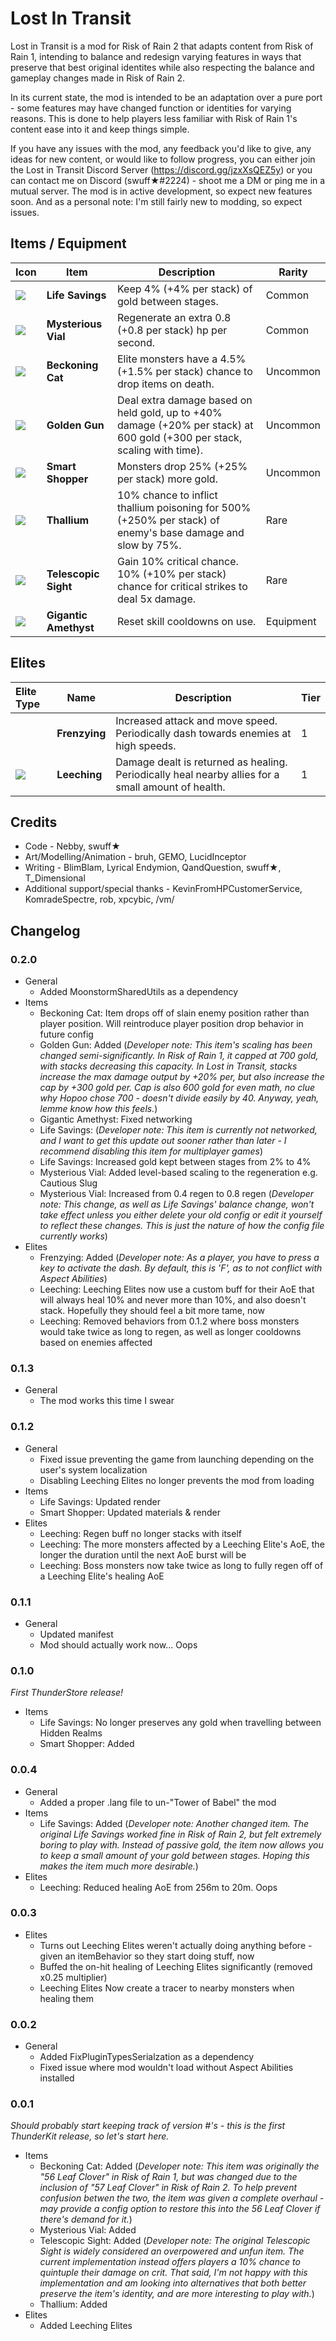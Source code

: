 # Lost In Transit
Lost in Transit is a mod for Risk of Rain 2 that adapts content from Risk of Rain 1, intending to balance and redesign varying features in ways that preserve that best original identites while also respecting the balance and gameplay changes made in Risk of Rain 2.

In its current state, the mod is intended to be an adaptation over a pure port - some features may have changed function or identities for varying reasons. This is done to help players less familiar with Risk of Rain 1's content ease into it and keep things simple. 

If you have any issues with the mod, any feedback you'd like to give, any ideas for new content, or would like to follow progress, you can either join the Lost in Transit Discord Server (https://discord.gg/jzxXsQEZ5y) or you can contact me on Discord (swuff★#2224) - shoot me a DM or ping me in a mutual server. The mod is in active development, so expect new features soon. And as a personal note: I'm still fairly new to modding, so expect issues. 

## Items / Equipment

| Icon | Item | Description | Rarity |
|:-|-|------|-|
|![](https://i.imgur.com/Vqj1kyK.png) | **Life Savings** | Keep 4% (+4% per stack) of gold between stages. | Common |
|![](https://i.imgur.com/0JpFYMD.png) | **Mysterious Vial** | Regenerate an extra 0.8 (+0.8 per stack) hp per second. | Common |
|![](https://i.imgur.com/zTCttJR.png) | **Beckoning Cat** | Elite monsters have a 4.5% (+1.5% per stack) chance to drop items on death. | Uncommon |
|![](https://i.imgur.com/L4TZX13.png) | **Golden Gun** | Deal extra damage based on held gold, up to +40% damage (+20% per stack) at 600 gold (+300 per stack, scaling with time). | Uncommon |
|![](https://i.imgur.com/4qpaGr0.png) | **Smart Shopper** | Monsters drop 25% (+25% per stack) more gold. | Uncommon |
|![](https://i.imgur.com/16yqiHX.png) | **Thallium** | 10% chance to inflict thallium poisoning for 500% (+250% per stack) of enemy's base damage and slow by 75%. | Rare |
|![](https://i.imgur.com/xmQADqk.png) | **Telescopic Sight** | Gain 10% critical chance. 10% (+10% per stack) chance for critical strikes to deal 5x damage. | Rare |
|![](https://i.imgur.com/27uyOZz.png) | **Gigantic Amethyst** | Reset skill cooldowns on use. | Equipment |

## Elites

| Elite Type | Name | Description | Tier |
|:-|-|------|-|
|![]() | **Frenzying** | Increased attack and move speed. Periodically dash towards enemies at high speeds. | 1 |
|![](https://i.imgur.com/CubhqEH.png) | **Leeching** | Damage dealt is returned as healing. Periodically heal nearby allies for a small amount of health. | 1 |

## Credits
* Code - Nebby, swuff★
* Art/Modelling/Animation - bruh, GEMO, LucidInceptor
* Writing - BlimBlam, Lyrical Endymion, QandQuestion, swuff★, T_Dimensional
* Additional support/special thanks - KevinFromHPCustomerService, KomradeSpectre, rob, xpcybic, /vm/

## Changelog

### 0.2.0
* General
	* Added MoonstormSharedUtils as a dependency
* Items
	* Beckoning Cat: Item drops off of slain enemy position rather than player position. Will reintroduce player position drop behavior in future config
	* Golden Gun: Added (*Developer note: This item's scaling has been changed semi-significantly. In Risk of Rain 1, it capped at 700 gold, with stacks decreasing this capacity. In Lost in Transit, stacks increase the max damage output by +20% per, but also increase the cap by +300 gold per. Cap is also 600 gold for even math, no clue why Hopoo chose 700 - doesn't divide easily by 40. Anyway, yeah, lemme know how this feels.*)
	* Gigantic Amethyst: Fixed networking
	* Life Savings: (*Developer note: This item is currently not networked, and I want to get this update out sooner rather than later - I recommend disabling this item for multiplayer games*)
	* Life Savings: Increased gold kept between stages from 2% to 4%
	* Mysterious Vial: Added level-based scaling to the regeneration e.g. Cautious Slug
	* Mysterious Vial: Increased from 0.4 regen to 0.8 regen (*Developer note: This change, as well as Life Savings' balance change, won't take effect unless you either delete your old config or edit it yourself to reflect these changes. This is just the nature of how the config file currently works*)
* Elites
	* Frenzying: Added (*Developer note: As a player, you have to press a key to activate the dash. By default, this is 'F', as to not conflict with Aspect Abilities*)
	* Leeching: Leeching Elites now use a custom buff for their AoE that will always heal 10% and never more than 10%, and also doesn't stack. Hopefully they should feel a bit more tame, now
	* Leeching: Removed behaviors from 0.1.2 where boss monsters would take twice as long to regen, as well as longer cooldowns based on enemies affected

### 0.1.3
* General
	* The mod works this time I swear

### 0.1.2
* General
	* Fixed issue preventing the game from launching depending on the user's system localization
	* Disabling Leeching Elites no longer prevents the mod from loading
* Items
	* Life Savings: Updated render
	* Smart Shopper: Updated materials & render
* Elites
	* Leeching: Regen buff no longer stacks with itself
	* Leeching: The more monsters affected by a Leeching Elite's AoE, the longer the duration until the next AoE burst will be
	* Leeching: Boss monsters now take twice as long to fully regen off of a Leeching Elite's healing AoE

### 0.1.1
* General
	* Updated manifest
	* Mod should actually work now... Oops

### 0.1.0
*First ThunderStore release!*
* Items
	* Life Savings: No longer preserves any gold when travelling between Hidden Realms
	* Smart Shopper: Added

### 0.0.4
* General
	* Added a proper .lang file to un-"Tower of Babel" the mod
* Items
	* Life Savings: Added
  (*Developer note: Another changed item. The original Life Savings worked fine in Risk of Rain 2, but felt extremely boring to play with. Instead of passive gold, the item now allows you to keep a small amount of your gold between stages. Hoping this makes the item much more desirable.*)
* Elites
	* Leeching: Reduced healing AoE from 256m to 20m. Oops

### 0.0.3
* Elites
	* Turns out Leeching Elites weren't actually doing anything before - given an itemBehavior so they start doing stuff, now
	* Buffed the on-hit healing of Leeching Elites significantly (removed x0.25 multiplier)
	* Leeching Elites Now create a tracer to nearby monsters when healing them

### 0.0.2
* General
	* Added FixPluginTypesSerialzation as a dependency
	* Fixed issue where mod wouldn't load without Aspect Abilities installed

### 0.0.1
*Should probably start keeping track of version #'s - this is the first ThunderKit release, so let's start here.*
* Items
	* Beckoning Cat: Added
	 (*Developer note: This item was originally the "56 Leaf Clover" in Risk of Rain 1, but was changed due to the inclusion of "57 Leaf Clover" in Risk of Rain 2. To help prevent confusion betwen the two, the item was given a complete overhaul - may provide a config option to restore this into the 56 Leaf Clover if there's demand for it.*)
	* Mysterious Vial: Added
	* Telescopic Sight: Added
 	(*Developer note: The original Telescopic Sight is widely considered an overpowered and unfun item. The current implementation instead offers players a 10% chance to quintuple their damage on crit. That said, I'm not happy with this implementation and am looking into alternatives that both better preserve the item's identity, and are more interesting to play with.*)
	* Thallium: Added
* Elites
	* Added Leeching Elites
